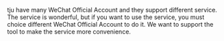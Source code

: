tju have many WeChat Official Account and they support different service. The service is wonderful, but if you want to use the service, you must choice different WeChat Official Account to do it. We want to support the tool to make the service more convenience.



